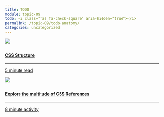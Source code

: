 ```yaml
---
title: TODO
module: topic-09
todo: <i class="fas fa-check-square" aria-hidden="true"></i>
permalink: /topic-09/todo-anatomy/
categories: uncategorized
---
```


<div class="row text-center">
<div class="col-lg-4">
    <div class="bs-component">
      <div class="list-group">
        <a href="https://developer.mozilla.org/en-US/docs/Learn/CSS/First_steps/How_CSS_is_structured" target="_blank" class="list-group-item">
          <img src="../img/hw-icon-css.svg" style="max-height: 100px; margin: auto; margin-bottom: 10px;" />
          <h4 class="list-group-item-heading">CSS Structure</h4>
          <hr>
          <p class="list-group-item-text"><i class="fa fa-clock-o" aria-hidden="true"></i> 5 minute read</p>
        </a>
      </div>
    </div>
  </div>
  <div class="col-lg-4">
    <div class="bs-component">
      <div class="list-group">
        <a href="https://www.w3schools.com/cssref/" target="_blank" class="list-group-item">
          <img src="../img/hw-icon-w3schools.png" style="max-height: 100px; margin: auto; margin-bottom: 10px;" />
          <h4 class="list-group-item-heading">Explore the multitude of CSS References</h4>
          <hr>
          <p class="list-group-item-text"><i class="fa fa-clock-o" aria-hidden="true"></i> 8 minute activity</p>
        </a>
      </div>
    </div>
  </div>
</div>

